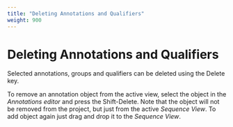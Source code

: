 ```yaml
---
title: "Deleting Annotations and Qualifiers"
weight: 900
---
```



# Deleting Annotations and Qualifiers

Selected annotations, groups and qualifiers can be deleted using the Delete key.

To remove an annotation object from the active view, select the object in the _Annotations editor_ and press the Shift-Delete. Note that the object will not be removed from the project, but just from the active _Sequence View_. To add object again just drag and drop it to the _Sequence View_.

